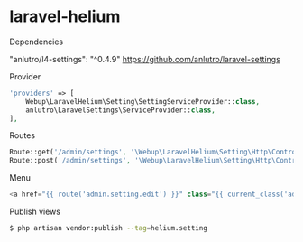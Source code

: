 # laravel-helium

Dependencies

"anlutro/l4-settings": "^0.4.9" https://github.com/anlutro/laravel-settings

Provider

```php
'providers' => [
    Webup\LaravelHelium\Setting\SettingServiceProvider::class,
    anlutro\LaravelSettings\ServiceProvider::class,
],
```

Routes

```php
Route::get('/admin/settings', '\Webup\LaravelHelium\Setting\Http\Controllers\SettingController@edit')->name('admin.setting.edit');
Route::post('/admin/settings', '\Webup\LaravelHelium\Setting\Http\Controllers\SettingController@update')->name('admin.setting.update');
```

Menu

```php
<a href="{{ route('admin.setting.edit') }}" class="{{ current_class('admin.setting', 'is-active') }}"><i class="fa fa-cog icon"></i> Paramètres</a>
```

Publish views

```bash
$ php artisan vendor:publish --tag=helium.setting
```
